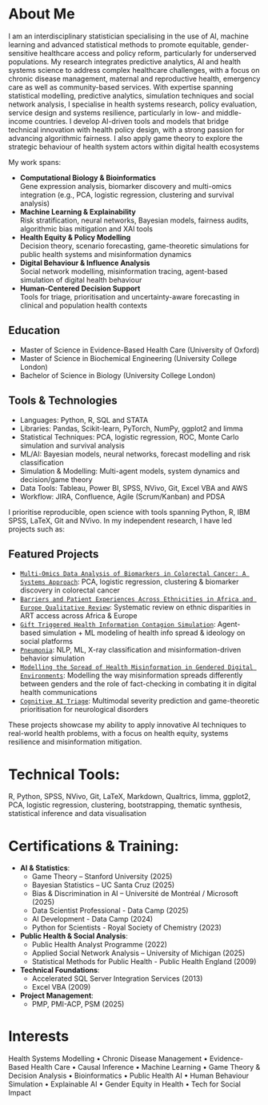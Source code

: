 # About Me
I am an interdisciplinary statistician specialising in the use of AI, machine learning and advanced statistical methods to promote equitable, gender-sensitive healthcare access and policy reform, particularly for underserved populations. My research integrates predictive analytics, AI and health systems science to address complex healthcare challenges, with a focus on chronic disease management, maternal and reproductive health, emergency care as well as community-based services.
With expertise spanning statistical modelling, predictive analytics, simulation techniques and social network analysis, I specialise in health systems research, policy evaluation, service design and systems resilience, particularly in low- and middle-income countries. I develop AI-driven tools and models that bridge technical innovation with health policy design, with a strong passion for advancing algorithmic fairness. I also apply game theory to explore the strategic behaviour of health system actors within digital health ecosystems

My work spans:

* **Computational Biology & Bioinformatics**  
Gene expression analysis, biomarker discovery and multi-omics integration (e.g., PCA, logistic regression, clustering and survival analysis)
* **Machine Learning & Explainability**  
Risk stratification, neural networks, Bayesian models, fairness audits, algorithmic bias mitigation and XAI tools
* **Health Equity & Policy Modelling**  
Decision theory, scenario forecasting, game-theoretic simulations for public health systems and misinformation dynamics
* **Digital Behaviour & Influence Analysis**  
Social network modelling, misinformation tracing, agent-based simulation of digital health behaviour
* **Human-Centered Decision Support**  
Tools for triage, prioritisation and uncertainty-aware forecasting in clinical and population health contexts

## Education
* Master of Science in Evidence-Based Health Care (University of Oxford)
* Master of Science in Biochemical Engineering (University College London)
* Bachelor of Science in Biology (University College London)

## Tools & Technologies
* Languages: Python, R, SQL and STATA
* Libraries: Pandas, Scikit-learn, PyTorch, NumPy, ggplot2 and limma
* Statistical Techniques: PCA, logistic regression, ROC, Monte Carlo simulation and survival analysis
* ML/AI: Bayesian models, neural networks, forecast modelling and risk classification
* Simulation & Modelling: Multi-agent models, system dynamics and decision/game theory
* Data Tools: Tableau, Power BI, SPSS, NVivo, Git, Excel VBA and AWS
* Workflow: JIRA, Confluence, Agile (Scrum/Kanban) and PDSA

I prioritise reproducible, open science with tools spanning Python, R, IBM SPSS, LaTeX, Git and NVivo.  In my independent research, I have led projects such as:

## Featured Projects
* [`Multi-Omics Data Analysis of Biomarkers in Colorectal Cancer: A Systems Approach`](https://github.com/ihe-k/Multi-Omics-Data-Analysis-of-Biomarkers-in-Colorectal-Cancer-A-Systems-Approach): PCA, logistic regression, clustering & biomarker discovery in colorectal cancer
* [`Barriers and Patient Experiences Across Ethnicities in Africa and Europe Qualitative Review`](https://github.com/ihe-k/Barriers-and-Patient-Experiences-Across-Ethnicities-in-Africa-and-Europe-Qual-Systematic-Review): Systematic review on ethnic disparities in ART access across Africa & Europe
* [`Gift Triggered Health Information Contagion Simulation`](https://github.com/ihe-k/Social-Contagion-Gift-Giving-Simulation): Agent-based simulation + ML modeling of health info spread & ideology on social platforms
* [`Pneumonia`](https://github.com/ihe-k/Pneumonia-Risk-and-Misinformation-Impact-on-Health-Seeking-Behaviours): NLP, ML, X-ray classification and misinformation-driven behavior simulation
* [`Modelling the Spread of Health Misinformation in Gendered Digital Environments`](https://github.com/ihe-k/Modelling-the-Spread-of-Health-Misinformation-in-Gendered-Digital-Environments): Modelling the way misinformation spreads differently between genders and the role of fact-checking in combating it in digital health communications
* [`Cognitive AI Triage`](https://github.com/ihe-k/Cognitive_AI_Triage): Multimodal severity prediction and game-theoretic prioritisation for neurological disorders

These projects showcase my ability to apply innovative AI techniques to real-world health problems, with a focus on health equity, systems resilience and misinformation mitigation.

# Technical Tools:
R, Python, SPSS, NVivo, Git, LaTeX, Markdown, Qualtrics, limma, ggplot2, PCA, logistic regression, clustering, bootstrapping, thematic synthesis, statistical inference and data visualisation

# Certifications & Training:
- **AI & Statistics**:  
  - Game Theory – Stanford University (2025)  
  - Bayesian Statistics – UC Santa Cruz (2025)  
  - Bias & Discrimination in AI – Université de Montréal / Microsoft (2025)  
  - Data Scientist Professional - Data Camp (2025)
  - AI Development - Data Camp (2024)  
  - Python for Scientists - Royal Society of Chemistry (2023)  
- **Public Health & Social Analysis**:  
  - Public Health Analyst Programme (2022)  
  - Applied Social Network Analysis – University of Michigan (2025)  
  - Statistical Methods for Public Health - Public Health England (2009)  
- **Technical Foundations**:  
  - Accelerated SQL Server Integration Services (2013)  
  - Excel VBA (2009)
- **Project Management**:
  - PMP, PMI-ACP, PSM (2025)  

# Interests
Health Systems Modelling • Chronic Disease Management • Evidence-Based Health Care • Causal Inference • Machine Learning • Game Theory & Decision Analysis • Bioinformatics • Public Health AI • Human Behaviour Simulation • Explainable AI • Gender Equity in Health • Tech for Social Impact
